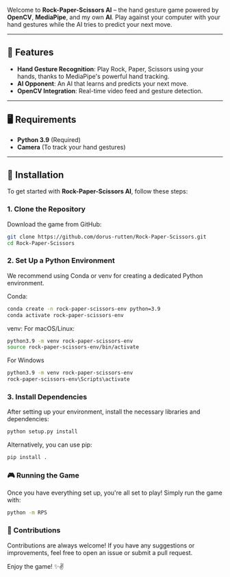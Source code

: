 Welcome to **Rock-Paper-Scissors AI** – the hand gesture game powered by **OpenCV**, **MediaPipe**, and my own **AI**. Play against your computer with your hand gestures while the AI tries to predict your next move.

---

## 🌟 Features

- **Hand Gesture Recognition**: Play Rock, Paper, Scissors using your hands, thanks to MediaPipe's powerful hand tracking.
- **AI Opponent**: An AI that learns and predicts your next move.
- **OpenCV Integration**: Real-time video feed and gesture detection.
  
---

## 🖥️ Requirements

- **Python 3.9** (Required)
- **Camera** (To track your hand gestures)
  
---

## 🚀 Installation

To get started with **Rock-Paper-Scissors AI**, follow these steps:

### 1. Clone the Repository

Download the game from GitHub:

```bash
git clone https://github.com/dorus-rutten/Rock-Paper-Scissors.git
cd Rock-Paper-Scissors
```

### 2. Set Up a Python Environment

We recommend using Conda or venv for creating a dedicated Python environment.

Conda:
```bash
conda create -n rock-paper-scissors-env python=3.9
conda activate rock-paper-scissors-env
```

venv:
For macOS/Linux:
```bash
python3.9 -m venv rock-paper-scissors-env
source rock-paper-scissors-env/bin/activate
```
For Windows
```bash
python3.9 -m venv rock-paper-scissors-env
rock-paper-scissors-env\Scripts\activate
```
### 3. Install Dependencies

After setting up your environment, install the necessary libraries and dependencies:
```bash
python setup.py install
```
Alternatively, you can use pip:
```bash
pip install .
```

### 🎮 Running the Game
Once you have everything set up, you're all set to play! Simply run the game with:
```bash
python -m RPS
```

### 💬 Contributions
Contributions are always welcome! If you have any suggestions or improvements, feel free to open an issue or submit a pull request.


Enjoy the game! ✨✌️
